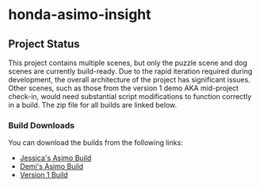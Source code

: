 # honda-asimo-insight

<!-- only puzzle scene and dog scenes are build ready; because of how quickly we had to iterate to the next versions the architecture of this entire project is
 very broken. other scenes (the ones present in the version 1 demo/mid-project check in) would require heavy modification of scripts to build properly.-->

## Project Status

This project contains multiple scenes, but only the puzzle scene and dog scenes are currently build-ready. Due to the rapid iteration required during development, the overall architecture of the project has significant issues. Other scenes, such as those from the version 1 demo AKA mid-project check-in, would need substantial script modifications to function correctly in a build. The zip file for all builds are linked below.

### Build Downloads

You can download the builds from the following links:

- [Jessica's Asimo Build](https://drive.google.com/file/d/1i1zuDvb6NZqqtrb2DQDzN1qphZx3ycnb/view?usp=sharing)
- [Demi's Asimo Build](https://drive.google.com/file/d/1nTjijbrgIZE1MoxNTw3uIuBNXaaXxbJm/view?usp=sharing)
- [Version 1 Build](https://drive.google.com/file/d/1EG3q5sYMsPjASudGGtIirT_1hCwDHI-7/view?usp=sharing)